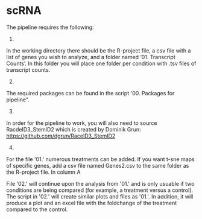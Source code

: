 # scRNA
The pipeline requires the following:

1.  
In the working directory there should be the R-project file, a csv file with a list of genes you wish to analyze, and a              folder named ‘01. Transcript Counts’. In this folder you will place one folder per condition with .tsv files of transcript counts.

2.  
The required packages can be found in the script '00. Packages for pipeline".  

3.  
In order for the pipeline to work, you will also need to source RacdeID3_StemID2 which is created by Dominik Grun:
https://github.com/dgrun/RaceID3_StemID2

4.
For the file '01.' numerous treatments can be added. If you want t-sne maps of specific genes, add a csv file named Genes2.csv to the same folder as the R-project file. In column A



File '02.' will continue upon the analysis from '01.' and is only usuable if two conditions are being compared (for example, a treatment versus a control). The script in '02.' will create similar plots and files as '01.'. In addition, it will produce a plot and an excel file with the foldchange of the treatment compared to the control. 

